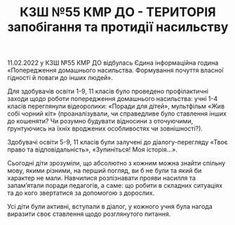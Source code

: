 ﻿---
title: КЗШ №55 КМР ДО - ТЕРИТОРІЯ запобігання та протидії насильству
---

11.02.2022 у КЗШ №55 КМР ДО відбулась Єдина інформаційна година «Попередження домашнього насильства. Формування почуття власної гідності й поваги до інших людей».

Для здобувачів освіти 1-9, 11 класів було проведено профілактичні заходи щодо роботи попередження домашнього насильства: учні 1-4 класів переглянули відеоролики: «Поради для дітей», мультфільм «Жив собі чорний кіт» (проаналізували, чи справедливе було ставлення інших до кошеняти? Чи розумно будувати відносини з оточуючими, ґрунтуючись на їхніх вроджених особливостях чи зовнішності?).

Здобувачі освіти 5-9, 11 класів були залучені до діалогу-перегляду «Твоє право та відповідальність», «Зупиніться! Моя історія…».

Сьогодні діти зрозуміли, що абсолютно з кожним можна знайти спільну мову, якими різними, на перший погляд, ви б не були та який би характер не мали. Навчилися розпізнавати прояви насилля та запам’ятали поради педагогів, а саме: що робити в складних ситуаціях та до кого звертатися за допомогою з дорослих.

Усі діти були активні, вступали в діалог, у кожного учня була нагода виразити своє ставлення щодо розглянутого питання.

<slideshow />
